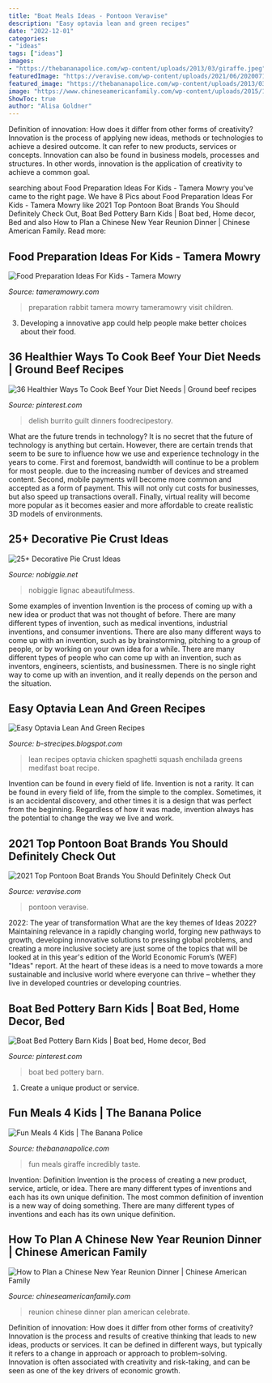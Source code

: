 ```yaml
---
title: "Boat Meals Ideas - Pontoon Veravise"
description: "Easy optavia lean and green recipes"
date: "2022-12-01"
categories:
- "ideas"
tags: ["ideas"]
images:
- "https://thebananapolice.com/wp-content/uploads/2013/03/giraffe.jpeg"
featuredImage: "https://veravise.com/wp-content/uploads/2021/06/20200717_163141-scaled.jpg"
featured_image: "https://thebananapolice.com/wp-content/uploads/2013/03/giraffe.jpeg"
image: "https://www.chineseamericanfamily.com/wp-content/uploads/2015/10/reunion-meal.jpg"
ShowToc: true
author: "Alisa Goldner"
---
```



Definition of innovation: How does it differ from other forms of creativity?
Innovation is the process of applying new ideas, methods or technologies to achieve a desired outcome. It can refer to new products, services or concepts. Innovation can also be found in business models, processes and structures. In other words, innovation is the application of creativity to achieve a common goal.

	

		
searching about Food Preparation Ideas For Kids - Tamera Mowry you've came to the right page. We have 8 Pics about Food Preparation Ideas For Kids - Tamera Mowry like 2021 Top Pontoon Boat Brands You Should Definitely Check Out, Boat Bed Pottery Barn Kids | Boat bed, Home decor, Bed and also How to Plan a Chinese New Year Reunion Dinner | Chinese American Family. Read more:
		
    
## Food Preparation Ideas For Kids - Tamera Mowry

<img loading=lazy src="http://www.tameramowry.com/content/uploads/2014/07/RABBIT-KIDS-FOOD.jpg" onerror="this.onerror=null;this.src='https://tse4.mm.bing.net/th?id=OIP.5pO5gwhGtStmTVdFhS9ikwHaHp&amp;pid=15.1';" alt="Food Preparation Ideas For Kids - Tamera Mowry">

_Source: tameramowry.com_

>preparation rabbit tamera mowry tameramowry visit children. 

	

3. Developing a innovative app could help people make better choices about their food.

    
## 36 Healthier Ways To Cook Beef Your Diet Needs | Ground Beef Recipes

<img loading=lazy src="https://i.pinimg.com/originals/74/9d/ee/749dee90e553c92462381e0918aab905.jpg" onerror="this.onerror=null;this.src='https://tse3.mm.bing.net/th?id=OIP.g-pmuAw_Rg66mlQZDHWplgHaLH&amp;pid=15.1';" alt="36 Healthier Ways To Cook Beef Your Diet Needs | Ground beef recipes">

_Source: pinterest.com_

>delish burrito guilt dinners foodrecipestory. 

	

What are the future trends in technology?
It is no secret that the future of technology is anything but certain. However, there are certain trends that seem to be sure to influence how we use and experience technology in the years to come. 
First and foremost, bandwidth will continue to be a problem for most people. due to the increasing number of devices and streamed content. Second, mobile payments will become more common and accepted as a form of payment. This will not only cut costs for businesses, but also speed up transactions overall. Finally, virtual reality will become more popular as it becomes easier and more affordable to create realistic 3D models of environments.

    
## 25+ Decorative Pie Crust Ideas

<img loading=lazy src="https://www.nobiggie.net/wp-content/uploads/2016/09/My-Favorite-Peach-Pie.jpg" onerror="this.onerror=null;this.src='https://tse4.mm.bing.net/th?id=OIP.XI2X_m0aOaJ1DYP1ozWcYAHaLH&amp;pid=15.1';" alt="25+ Decorative Pie Crust Ideas">

_Source: nobiggie.net_

>nobiggie lignac abeautifulmess. 

	

Some examples of invention
Invention is the process of coming up with a new idea or product that was not thought of before. There are many different types of invention, such as medical inventions, industrial inventions, and consumer inventions. 
There are also many different ways to come up with an invention, such as by brainstorming, pitching to a group of people, or by working on your own idea for a while. 
There are many different types of people who can come up with an invention, such as inventors, engineers, scientists, and businessmen. 
There is no single right way to come up with an invention, and it really depends on the person and the situation.

    
## Easy Optavia Lean And Green Recipes

<img loading=lazy src="https://i.pinimg.com/564x/a9/4e/e0/a94ee0bc743795c3d5ead7617011bd36.jpg" onerror="this.onerror=null;this.src='https://tse3.mm.bing.net/th?id=OIP.TreyUg9qq_SW-5YYs8jDugHaNI&amp;pid=15.1';" alt="Easy Optavia Lean And Green Recipes">

_Source: b-strecipes.blogspot.com_

>lean recipes optavia chicken spaghetti squash enchilada greens medifast boat recipe. 

	

Invention can be found in every field of life.
Invention is not a rarity. It can be found in every field of life, from the simple to the complex. Sometimes, it is an accidental discovery, and other times it is a design that was perfect from the beginning. Regardless of how it was made, invention always has the potential to change the way we live and work.

    
## 2021 Top Pontoon Boat Brands You Should Definitely Check Out

<img loading=lazy src="https://veravise.com/wp-content/uploads/2021/06/20200717_163141-scaled.jpg" onerror="this.onerror=null;this.src='https://tse4.mm.bing.net/th?id=OIP.tPKCnFyfDUMFjEp0OIyMHAHaEK&amp;pid=15.1';" alt="2021 Top Pontoon Boat Brands You Should Definitely Check Out">

_Source: veravise.com_

>pontoon veravise. 

	

2022: The year of transformation
What are the key themes of Ideas 2022? Maintaining relevance in a rapidly changing world, forging new pathways to growth, developing innovative solutions to pressing global problems, and creating a more inclusive society are just some of the topics that will be looked at in this year's edition of the World Economic Forum’s (WEF) "Ideas" report. At the heart of these ideas is a need to move towards a more sustainable and inclusive world where everyone can thrive – whether they live in developed countries or developing countries.

    
## Boat Bed Pottery Barn Kids | Boat Bed, Home Decor, Bed

<img loading=lazy src="https://i.pinimg.com/originals/39/38/85/393885e4f603bf41eba81954b20ac436.jpg" onerror="this.onerror=null;this.src='https://tse3.mm.bing.net/th?id=OIP.-_K0-OinIQfaocnrEtN-uAHaHa&amp;pid=15.1';" alt="Boat Bed Pottery Barn Kids | Boat bed, Home decor, Bed">

_Source: pinterest.com_

>boat bed pottery barn. 

	

1. Create a unique product or service.

    
## Fun Meals 4 Kids | The Banana Police

<img loading=lazy src="https://thebananapolice.com/wp-content/uploads/2013/03/giraffe.jpeg" onerror="this.onerror=null;this.src='https://tse2.mm.bing.net/th?id=OIP.oSL7u5lnqE7eUDUOF47SRwHaHa&amp;pid=15.1';" alt="Fun Meals 4 Kids | The Banana Police">

_Source: thebananapolice.com_

>fun meals giraffe incredibly taste. 

	

Invention: Definition
Invention is the process of creating a new product, service, article, or idea. There are many different types of inventions and each has its own unique definition. The most common definition of invention is a new way of doing something. There are many different types of inventions and each has its own unique definition.

    
## How To Plan A Chinese New Year Reunion Dinner | Chinese American Family

<img loading=lazy src="https://www.chineseamericanfamily.com/wp-content/uploads/2015/10/reunion-meal.jpg" onerror="this.onerror=null;this.src='https://tse1.mm.bing.net/th?id=OIP.PYCjxokHT6trujboXjq9HAHaEV&amp;pid=15.1';" alt="How to Plan a Chinese New Year Reunion Dinner | Chinese American Family">

_Source: chineseamericanfamily.com_

>reunion chinese dinner plan american celebrate. 

	

Definition of innovation: How does it differ from other forms of creativity?
Innovation is the process and results of creative thinking that leads to new ideas, products or services. It can be defined in different ways, but typically it refers to a change in approach or approach to problem-solving. Innovation is often associated with creativity and risk-taking, and can be seen as one of the key drivers of economic growth.

